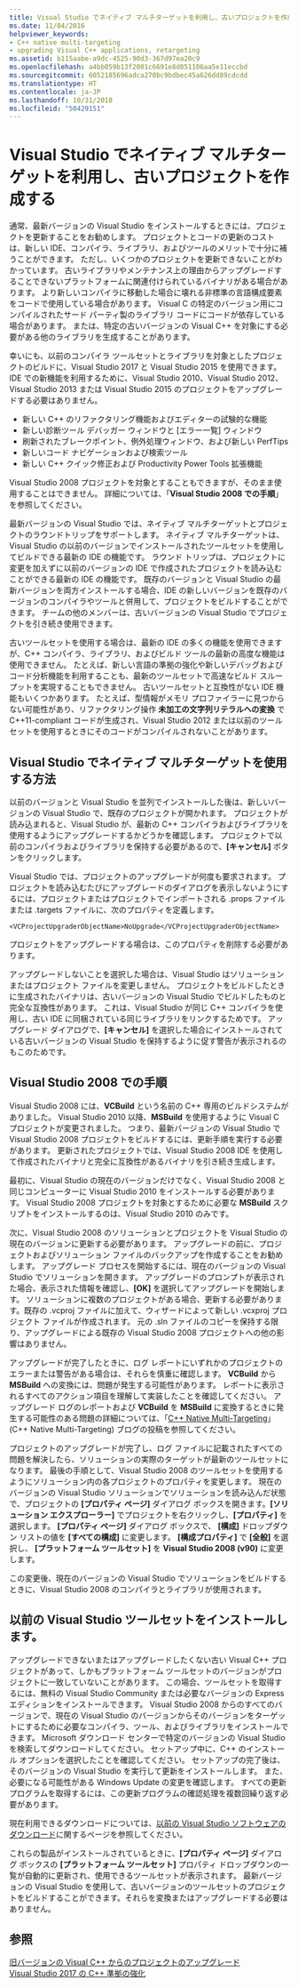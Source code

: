 ```yaml
---
title: Visual Studio でネイティブ マルチターゲットを利用し、古いプロジェクトを作成する
ms.date: 11/04/2016
helpviewer_keywords:
- C++ native multi-targeting
- upgrading Visual C++ applications, retargeting
ms.assetid: b115aabe-a9dc-4525-90d3-367d97ea20c9
ms.openlocfilehash: a4bb059b13f2001c6691e8d051106aa5e11eccbd
ms.sourcegitcommit: 6052185696adca270bc9bdbec45a626dd89cdcdd
ms.translationtype: HT
ms.contentlocale: ja-JP
ms.lasthandoff: 10/31/2018
ms.locfileid: "50429151"
---
```

# <a name="use-native-multi-targeting-in-visual-studio-to-build-old-projects"></a>Visual Studio でネイティブ マルチターゲットを利用し、古いプロジェクトを作成する

通常、最新バージョンの Visual Studio をインストールするときには、プロジェクトを更新することをお勧めします。 プロジェクトとコードの更新のコストは、新しい IDE、コンパイラ、ライブラリ、およびツールのメリットで十分に補うことができます。 ただし、いくつかのプロジェクトを更新できないことがわかっています。 古いライブラリやメンテナンス上の理由からアップグレードすることできないプラットフォームに関連付けられているバイナリがある場合があります。 より新しいコンパイラに移動した場合に壊れる非標準の言語構成要素をコードで使用している場合があります。 Visual C の特定のバージョン用にコンパイルされたサード パーティ製のライブラリ コードにコードが依存している場合があります。 または、特定の古いバージョンの Visual C++ を対象にする必要がある他のライブラリを生成することがあります。

幸いにも、以前のコンパイラ ツールセットとライブラリを対象としたプロジェクトのビルドに、Visual Studio 2017 と Visual Studio 2015 を使用できます。 IDE での新機能を利用するために、Visual Studio 2010、Visual Studio 2012、Visual Studio 2013 または Visual Studio 2015 のプロジェクトをアップグレードする必要はありません。

  - 新しい C++ のリファクタリング機能およびエディターの試験的な機能
  - 新しい診断ツール デバッガー ウィンドウと [エラー一覧] ウィンドウ
  - 刷新されたブレークポイント、例外処理ウィンドウ、および新しい PerfTips
  - 新しいコード ナビゲーションおよび検索ツール
  - 新しい C++ クイック修正および Productivity Power Tools 拡張機能

Visual Studio 2008 プロジェクトを対象とすることもできますが、そのまま使用することはできません。 詳細については、「**Visual Studio 2008 での手順**」を参照してください。

最新バージョンの Visual Studio では、ネイティブ マルチターゲットとプロジェクトのラウンドトリップをサポートします。 ネイティブ マルチターゲットは、Visual Studio の以前のバージョンでインストールされたツールセットを使用してビルドできる最新の IDE の機能です。 ラウンド トリップは、プロジェクトに変更を加えずに以前のバージョンの IDE で作成されたプロジェクトを読み込むことができる最新の IDE の機能です。 既存のバージョンと Visual Studio の最新バージョンを両方インストールする場合、IDE の新しいバージョンを既存のバージョンのコンパイラやツールと併用して、プロジェクトをビルドすることができます。 チームの他のメンバーは、古いバージョンの Visual Studio でプロジェクトを引き続き使用できます。

古いツールセットを使用する場合は、最新の IDE の多くの機能を使用できますが、C++ コンパイラ、ライブラリ、およびビルド ツールの最新の高度な機能は使用できません。 たとえば、新しい言語の準拠の強化や新しいデバッグおよびコード分析機能を利用することも、最新のツールセットで高速なビルド スループットを実現することもできません。 古いツールセットと互換性がない IDE 機能もいくつかあります。 たとえば、型情報がメモリ プロファイラーに見つからない可能性があり、リファクタリング操作 **未加工の文字列リテラルへの変換** で C++11-compliant コードが生成され、Visual Studio 2012 または以前のツールセットを使用するときにそのコードがコンパイルされないことがあります。

## <a name="how-to-use-native-multi-targeting-in-visual-studio"></a>Visual Studio でネイティブ マルチターゲットを使用する方法

以前のバージョンと Visual Studio を並列でインストールした後は、新しいバージョンの Visual Studio で、既存のプロジェクトが開かれます。 プロジェクトが読み込まれると、Visual Studio が、最新の C++ コンパイラおよびライブラリを使用するようにアップグレードするかどうかを確認します。 プロジェクトで以前のコンパイラおよびライブラリを保持する必要があるので、**[キャンセル]** ボタンをクリックします。

Visual Studio では、プロジェクトのアップグレードが何度も要求されます。 プロジェクトを読み込むたびにアップグレードのダイアログを表示しないようにするには、プロジェクトまたはプロジェクトでインポートされる .props ファイルまたは .targets ファイルに、次のプロパティを定義します。

`<VCProjectUpgraderObjectName>NoUpgrade</VCProjectUpgraderObjectName>`

プロジェクトをアップグレードする場合は、このプロパティを削除する必要があります。

アップグレードしないことを選択した場合は、Visual Studio はソリューションまたはプロジェクト ファイルを変更しません。 プロジェクトをビルドしたときに生成されたバイナリは、古いバージョンの Visual Studio でビルドしたものと完全な互換性があります。 これは、Visual Studio が同じ C++ コンパイラを使用し、古い IDE に同梱されている同じライブラリをリンクするためです。 アップグレード ダイアログで、**[キャンセル]** を選択した場合にインストールされている古いバージョンの Visual Studio を保持するように促す警告が表示されるのもこのためです。

## <a name="instructions-for-visual-studio-2008"></a>Visual Studio 2008 での手順

Visual Studio 2008 には、**VCBuild** という名前の C++ 専用のビルドシステムがありました。 Visual Studio 2010 以降、**MSBuild** を使用するように Visual C プロジェクトが変更されました。 つまり、最新バージョンの Visual Studio で Visual Studio 2008 プロジェクトをビルドするには、更新手順を実行する必要があります。 更新されたプロジェクトでは、Visual Studio 2008 IDE を使用して作成されたバイナリと完全に互換性があるバイナリを引き続き生成します。

最初に、Visual Studio の現在のバージョンだけでなく、Visual Studio 2008 と同じコンピューターに Visual Studio 2010 をインストールする必要があります。 Visual Studio 2008 プロジェクトを対象とするために必要な **MSBuild** スクリプトをインストールするのは、Visual Studio 2010 のみです。

次に、Visual Studio 2008 のソリューションとプロジェクトを Visual Studio の現在のバージョンに更新する必要があります。 アップグレードの前に、プロジェクトおよびソリューション ファイルのバックアップを作成することをお勧めします。 アップグレード プロセスを開始するには、現在のバージョンの Visual Studio でソリューションを開きます。 アップグレードのプロンプトが表示された場合、表示された情報を確認し、**[OK]** を選択してアップグレードを開始します。 ソリューションに複数のプロジェクトがある場合、更新する必要があります。既存の .vcproj ファイルに加えて、ウィザードによって新しい .vcxproj プロジェクト ファイルが作成されます。 元の .sln ファイルのコピーを保持する限り、アップグレードによる既存の Visual Studio 2008 プロジェクトへの他の影響はありません。

アップグレードが完了したときに、ログ レポートにいずれかのプロジェクトのエラーまたは警告がある場合は、それらを慎重に確認します。 **VCBuild** から **MSBuild** への変換には、問題が発生する可能性があります。 レポートに表示されるすべてのアクション項目を理解して実装したことを確認してください。 アップグレード ログのレポートおよび **VCBuild** を **MSBuild** に変換するときに発生する可能性のある問題の詳細については、「[C++ Native Multi-Targeting](https://blogs.msdn.microsoft.com/vcblog/2009/12/08/c-native-multi-targeting/)」 (C++ Native Multi-Targeting) ブログの投稿を参照してください。

プロジェクトのアップグレードが完了し、ログ ファイルに記載されたすべての問題を解決したら、ソリューションの実際のターゲットが最新のツールセットになります。 最後の手順として、Visual Studio 2008 のツールセットを使用するようにソリューション内の各プロジェクトのプロパティを変更します。 現在のバージョンの Visual Studio ソリューションでソリューションを読み込んだ状態で、プロジェクトの **[プロパティ ページ]** ダイアログ ボックスを開きます。**[ソリューション エクスプローラー]** でプロジェクトを右クリックし、**[プロパティ]** を選択します。 **[プロパティ ページ]** ダイアログ ボックスで、 **[構成]** ドロップダウン リストの値を **[すべての構成]** に変更します。 **[構成プロパティ]** で **[全般]** を選択し、 **[プラットフォーム ツールセット]** を **Visual Studio 2008 (v90)** に変更します。

この変更後、現在のバージョンの Visual Studio でソリューションをビルドするときに、Visual Studio 2008 のコンパイラとライブラリが使用されます。

## <a name="install-an-older-visual-studio-toolset"></a>以前の Visual Studio ツールセットをインストールします。

アップグレードできないまたはアップグレードしたくない古い Visual C++ プロジェクトがあって、しかもプラットフォーム ツールセットのバージョンがプロジェクトに一致していないことがあります。 この場合、ツールセットを取得するには、無料の Visual Studio Community または必要なバージョンの Express エディションをインストールできます。 Visual Studio 2008 からのすべてのバージョンで、現在の Visual Studio のバージョンからそのバージョンをターゲットにするために必要なコンパイラ、ツール、およびライブラリをインストールできます。 Microsoft ダウンロード センターで特定のバージョンの Visual Studio を検索してダウンロードしてください。 セットアップ中に、C++ のインストール オプションを選択したことを確認してください。 セットアップの完了後は、そのバージョンの Visual Studio を実行して更新をインストールします。 また、必要になる可能性がある Windows Update の変更を確認します。 すべての更新プログラムを取得するには、この更新プログラムの確認処理を複数回繰り返す必要があります。

現在利用できるダウンロードについては、[以前の Visual Studio ソフトウェアのダウンロード](https://visualstudio.microsoft.com/vs/older-downloads/)に関するページを参照してください。

これらの製品がインストールされているときに、**[プロパティ ページ]** ダイアログ ボックスの **[プラットフォーム ツールセット]** プロパティ ドロップダウンの一覧が自動的に更新され、使用できるツールセットが表示されます。 最新バージョンの Visual Studio を使用して、古いバージョンのツールセットのプロジェクトをビルドすることができます。それらを変換またはアップグレードする必要はありません。

## <a name="see-also"></a>参照

[旧バージョンの Visual C++ からのプロジェクトのアップグレード](upgrading-projects-from-earlier-versions-of-visual-cpp.md)<br/>
[Visual Studio 2017 の C++ 準拠の強化](../cpp-conformance-improvements-2017.md)